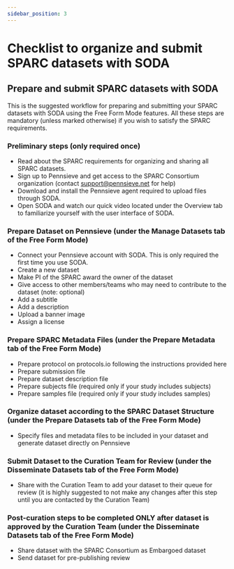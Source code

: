 ```yaml
---
sidebar_position: 3
---
```


# Checklist to organize and submit SPARC datasets with SODA

## Prepare and submit SPARC datasets with SODA

This is the suggested workflow for preparing and submitting your SPARC datasets with SODA using the Free Form Mode features. All these steps are mandatory (unless marked otherwise) if you wish to satisfy the SPARC requirements.

### Preliminary steps (only required once)

- Read about the SPARC requirements for organizing and sharing all SPARC datasets.
- Sign up to Pennsieve and get access to the SPARC Consortium organization (contact support@pennsieve.net for help)
- Download and install the Pennsieve agent required to upload files through SODA.
- Open SODA and watch our quick video located under the Overview tab to familiarize yourself with the user interface of SODA.

### Prepare Dataset on Pennsieve (under the Manage Datasets tab of the Free Form Mode)

- Connect your Pennsieve account with SODA. This is only required the first time you use SODA.
- Create a new dataset
- Make PI of the SPARC award the owner of the dataset
- Give access to other members/teams who may need to contribute to the dataset (note: optional)
- Add a subtitle
- Add a description
- Upload a banner image
- Assign a license

### Prepare SPARC Metadata Files (under the Prepare Metadata tab of the Free Form Mode)

- Prepare protocol on protocols.io following the instructions provided here
- Prepare submission file
- Prepare dataset description file
- Prepare subjects file (required only if your study includes subjects)
- Prepare samples file (required only if your study includes samples)

### Organize dataset according to the SPARC Dataset Structure (under the Prepare Datasets tab of the Free Form Mode)

- Specify files and metadata files to be included in your dataset and generate dataset directly on Pennsieve

### Submit Dataset to the Curation Team for Review (under the Disseminate Datasets tab of the Free Form Mode)

- Share with the Curation Team to add your dataset to their queue for review (it is highly suggested to not make any changes after this step until you are contacted by the Curation Team)

### Post-curation steps to be completed ONLY after dataset is approved by the Curation Team (under the Disseminate Datasets tab of the Free Form Mode)

- Share dataset with the SPARC Consortium as Embargoed dataset
- Send dataset for pre-publishing review
